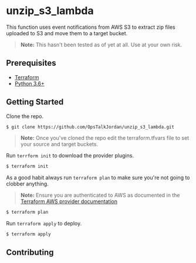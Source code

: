 # unzip_s3_lambda

This function uses event notifications from AWS S3 to extract zip files uploaded to S3 and move them to a target bucket.

> **Note:** This hasn't been tested as of yet at all. Use at your own risk.

## Prerequisites

- [Terraform](https://www.terraform.io/)
- [Python 3.6+](https://www.python.org/)

## Getting Started

Clone the repo.

```bash
$ git clone https://github.com/OpsTalkJordan/unzip_s3_lambda.git
```

> **Note:**  Once you've cloned the repo edit the terraform.tfvars file to set your source and target buckets.

Run `terrform init` to download the provider plugins.

```bash
$ terraform init
```

As a good habit always run `terraform plan` to make sure you're not going to clobber anything.

> **Note:** Ensure you are authenticated to AWS as documented in the [Terraform AWS provider documentation](https://www.terraform.io/docs/providers/aws/index.html)

```bash
$ terraform plan
```

Run `terraform apply` to deploy.

```bash
$ terraform apply
```

## Contributing